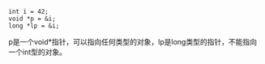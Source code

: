 ```
int i = 42;
void *p = &i;
long *lp = &i;
```
p是一个void*指针，可以指向任何类型的对象，lp是long类型的指针，不能指向一个int型的对象。